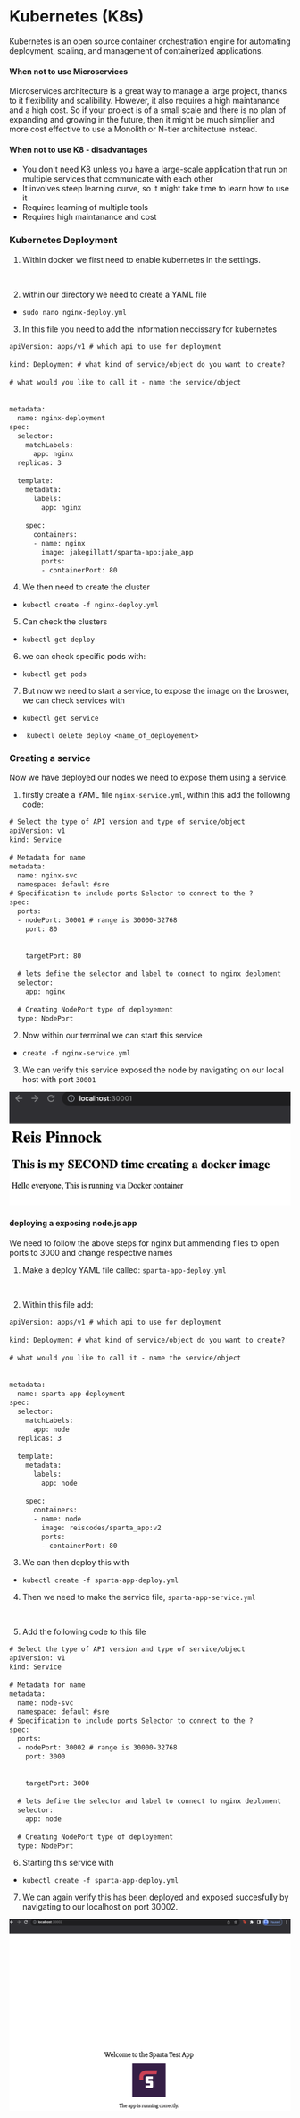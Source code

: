 # Kubernetes (K8s)

Kubernetes is an open source container orchestration engine for automating deployment, scaling, and management of containerized applications.

#### When not to use Microservices

Microservices architecture is a great way to manage a large project, thanks to it flexibility and scalibility. However, it also requires a high maintanance and a high cost. So if your project is of a small scale and there is no plan of expanding and growing in the future, then it might be much simplier and more cost effective to use a Monolith or N-tier architecture instead.

#### When not to use K8 - disadvantages

* You don't need K8 unless you have a large-scale application that run on multiple services that communicate with each other
* It involves steep learning curve, so it might take time to learn how to use it
* Requires learning of multiple tools
* Requires high maintanance and cost

### Kubernetes Deployment

1. Within docker we first need to enable kubernetes in the settings.

<br>

2. within our directory we need to create a YAML file 

- ```sudo nano nginx-deploy.yml```

3. In this file you need to add the information neccissary for kubernetes 

```
apiVersion: apps/v1 # which api to use for deployment

kind: Deployment # what kind of service/object do you want to create?

# what would you like to call it - name the service/object


metadata:
  name: nginx-deployment
spec:
  selector: 
    matchLabels:
      app: nginx
  replicas: 3

  template:
    metadata:
      labels:
        app: nginx
    
    spec: 
      containers:
      - name: nginx
        image: jakegillatt/sparta-app:jake_app
        ports:
        - containerPort: 80

```

4. We then need to create the cluster 

- ```kubectl create -f nginx-deploy.yml```

5. Can check the clusters 

- ```kubectl get deploy```

6. we can check specific pods with:

- ```kubectl get pods```

7. But now we need to start a service, to expose the image on the broswer, we can check services with 

- ```kubectl get service```

- ``` kubectl delete deploy <name_of_deployement>```

### Creating a service

Now we have deployed our nodes we need to expose them using a service. 

1. firstly create a YAML file `nginx-service.yml`, within this add the following code:

```
# Select the type of API version and type of service/object
apiVersion: v1
kind: Service

# Metadata for name
metadata:
  name: nginx-svc
  namespace: default #sre
# Specification to include ports Selector to connect to the ?
spec:
  ports:
  - nodePort: 30001 # range is 30000-32768
    port: 80


    targetPort: 80

  # lets define the selector and label to connect to nginx deploment
  selector:
    app: nginx 

  # Creating NodePort type of deployement 
  type: NodePort 
```

2. Now within our terminal we can start this service 

- ``` create -f nginx-service.yml ```

3. We can verify this service exposed the node by navigating on our local host with port `30001`

![](nginx.png)


#### deploying a exposing node.js app 

We need to follow the above steps for nginx but ammending files to open ports to 3000 and change respective names 

1. Make a deploy YAML file called: `sparta-app-deploy.yml`

<br>

2. Within this file add:

```
apiVersion: apps/v1 # which api to use for deployment

kind: Deployment # what kind of service/object do you want to create?

# what would you like to call it - name the service/object


metadata:
  name: sparta-app-deployment
spec:
  selector: 
    matchLabels:
      app: node
  replicas: 3

  template:
    metadata:
      labels:
        app: node
    
    spec: 
      containers:
      - name: node
        image: reiscodes/sparta_app:v2
        ports:
        - containerPort: 80
```

3. We can then deploy this with 

- ```kubectl create -f sparta-app-deploy.yml ```

4. Then we need to make the service file, `sparta-app-service.yml`

<br>

5. Add the following code to this file

```
# Select the type of API version and type of service/object
apiVersion: v1
kind: Service

# Metadata for name
metadata:
  name: node-svc
  namespace: default #sre
# Specification to include ports Selector to connect to the ?
spec:
  ports:
  - nodePort: 30002 # range is 30000-32768
    port: 3000


    targetPort: 3000

  # lets define the selector and label to connect to nginx deploment
  selector:
    app: node 

  # Creating NodePort type of deployement 
  type: NodePort 
```

6. Starting this service with 

- ```kubectl create -f sparta-app-deploy.yml```

7. We can again verify this has been deployed and exposed succesfully by navigating to our localhost on port 30002. 

![](sparta_app.png)

